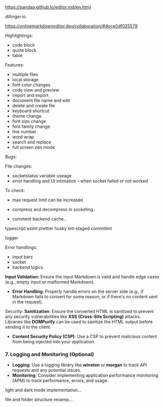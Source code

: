 https://pandao.github.io/editor.md/en.html

dillinger.io

https://onlinemarkdowneditor.dev/collaboration/#doce0df025579

Highlightings:

- code block
- quote block
- table

Features:

- multiple files
- local storage
- font color changes
- code view and preview
- import and export
- document file name and edit
- delete and create file
- keyboard shortcut
- theme change
- font size change
- font family change
- line number
- word wrap
- search and replace
- full screen zen mode

Bugs:

File changes:

- socketstatus variable useage
- error handling and UI intimation - when socket failed or not worked

To check:

- max request limit can be increased
- compress and decompress in socketing..

- comment backend cache..

typescript
eslint
prettier
husky
lint-staged
commitlint


logger

Error handlings:

- input bars
- socket
- backend logics

**Input Validation**: Ensure the input Markdown is valid and handle edge cases (e.g., empty input or malformed Markdown).

- **Error Handling**: Properly handle errors on the server side (e.g., if Markdown fails to convert for some reason, or if there's no content sent in the request).

Security:
**Sanitization**: Ensure the converted HTML is sanitized to prevent any security vulnerabilities like **XSS (Cross-Site Scripting)** attacks. Libraries like **DOMPurify** can be used to sanitize the HTML output before sending it to the client.

- **Content Security Policy (CSP)**: Use a CSP to prevent malicious content from being injected into your application.

### 7. **Logging and Monitoring (Optional)**

- **Logging**: Use a logging library like **winston** or **morgan** to track API requests and any potential issues.
- **Monitoring**: Consider implementing application performance monitoring (APM) to track performance, errors, and usage.


light and dark mode implementation... 

file and folder structure revamp...
